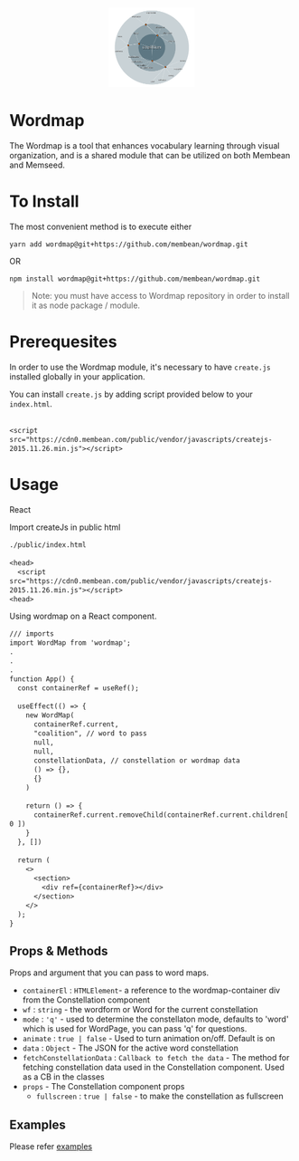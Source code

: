 #

<p align="center"> 
  <img src="./wordmap.png" width="30%" title="Wordmap Demo" alt="Wordmap Demo">
<p>

# Wordmap

The Wordmap is a tool that enhances vocabulary learning through visual organization, and is a shared module that can be utilized on both Membean and Memseed.

# To Install

The most convenient method is to execute either
 
```
yarn add wordmap@git+https://github.com/membean/wordmap.git
```

OR

```
npm install wordmap@git+https://github.com/membean/wordmap.git
```

>  Note: you must have access to Wordmap repository in order to install it as node package / module.

# Prerequesites

In order to use the Wordmap module, it's necessary to have `create.js` installed globally in your application.

You can install `create.js` by adding script provided below to your `index.html`.

```

<script src="https://cdn0.membean.com/public/vendor/javascripts/createjs-2015.11.26.min.js"></script>

```

# Usage 

React

Import createJs in public html

```
./public/index.html

<head>
  <script src="https://cdn0.membean.com/public/vendor/javascripts/createjs-2015.11.26.min.js"></script>
<head>

```

Using wordmap on a React component.

```
/// imports
import WordMap from 'wordmap';
.
.
.
function App() {
  const containerRef = useRef();

  useEffect(() => {
    new WordMap(
      containerRef.current,
      "coalition", // word to pass
      null,
      null,
      constellationData, // constellation or wordmap data
      () => {},
      {}
    )

    return () => {
      containerRef.current.removeChild(containerRef.current.children[ 0 ])
    }
  }, [])

  return (
    <>
      <section>
        <div ref={containerRef}></div>
      </section>
    </>
  );
}

```

## Props & Methods

Props and argument that you can pass to word maps.

- `containerEl` : `HTMLElement`- a reference to the wordmap-container div from the Constellation component
- `wf` : `string`  - the wordform or Word for the current constellation
- `mode` : `'q'`  - used to determine the constellaton mode, defaults to 'word' which is used for WordPage, you can pass 'q' for questions.
- `animate` : `true | false`  - Used to turn animation on/off. Default is on 
- `data` : `Object`  - The JSON for the active word constellation
- `fetchConstellationData` : `Callback to fetch the data`  - The method for fetching constellation data used in the Constellation component. Used as a CB in the classes
- `props`  - The Constellation component props
  - `fullscreen` : `true | false` - to make the constellation as fullscreen


## Examples

Please refer [examples](./examples)
